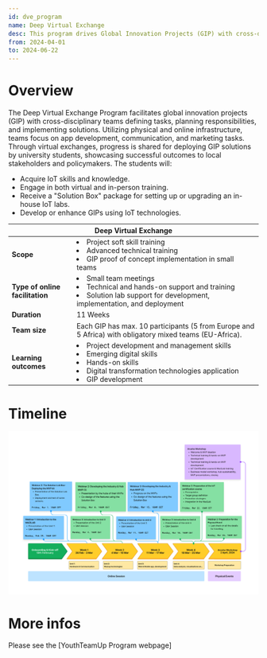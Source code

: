 ```yaml
---
id: dve_program
name: Deep Virtual Exchange
desc: This program drives Global Innovation Projects (GIP) with cross-disciplinary teams planning and implementing solutions using physical and online infrastructure. University students deploy successful outcomes to local stakeholders and policymakers.
from: 2024-04-01
to: 2024-06-22
---
```


<!-- ![hubiquitous logo](hubiquitous-logo.png) -->

# Overview

The Deep Virtual Exchange Program facilitates global innovation projects (GIP) with cross-disciplinary teams defining tasks, planning responsibilities, and implementing solutions. Utilizing physical and online infrastructure, teams focus on app development, communication, and marketing tasks. Through virtual exchanges, progress is shared for deploying GIP solutions by university students, showcasing successful outcomes to local stakeholders and policymakers. The students will:

- Acquire IoT skills and knowledge.
- Engage in both virtual and in-person training.
- Receive a "Solution Box" package for setting up or upgrading an in-house IoT labs.
- Develop or enhance GIPs using IoT technologies.

<table>
<thead>
  <tr>
    <th colspan="2">Deep Virtual Exchange</th>
  </tr>
</thead>
<tbody>
  <tr>
    <td><b>Scope</b> </td>
    <td> 
        <li>Project soft skill training</li> 
        <li>Advanced technical training</li>
        <li>GIP proof of concept implementation in small teams</li> 
    </td>
  </tr>
  <tr>
    <td><b>Type of online facilitation</b> </td>
    <td>
        <li>Small team meetings</li>
        <li>Technical and hands-on support and training</li>
        <li>Solution lab support for development, implementation, and deployment</li>
    </td>
  </tr>
  <tr>
    <td><b>Duration</b> </td>
    <td>11 Weeks</td>
  </tr>
  <tr>
    <td><b>Team size</b> </td>
    <td> Each GIP has max. 10 participants (5 from Europe and 5 Africa) with obligatory mixed teams (EU-Africa). </td>
  </tr>
  <tr>
    <td><b>Learning outcomes </b></td>
    <td>
        <li>Project development and management skills</li>
        <li>Emerging digital skills</li>
        <li>Hands-on skills</li>
        <li>Digital transformation technologies application</li>
        <li>GIP development</li> </td>
  </tr>
</tbody>
</table>


# Timeline

![timeline](img/timeline.png)

# More infos

Please see the [YouthTeamUp Program webpage]

